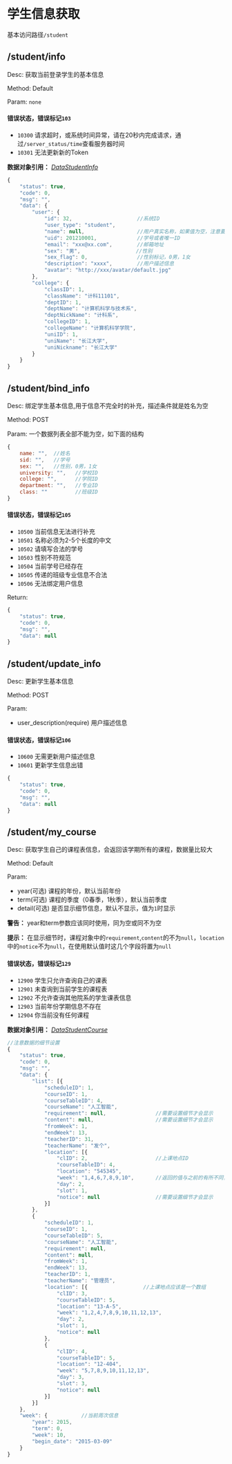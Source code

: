 # 学生信息获取
基本访问路径`/student`

## /student/info
Desc: 获取当前登录学生的基本信息

Method: Default

Param: `none`

#### 错误状态，错误标记`103`
* `10300` 请求超时，或系统时间异常，请在20秒内完成请求，通过`/server_status/time`查看服务器时间
* `10301` 无法更新新的Token




**数据对象引用：** [*DataStudentInfo*](../javadoc/index.html?com/katoa/gocourse/model/data/DataStudentInfo.html)

```js
{
    "status": true,
    "code": 0,
    "msg": "",
    "data": {
        "user": {
            "id": 32,                     //系统ID
            "user_type": "student",
            "name": null,                 //用户真实名称，如果值为空，注意要求绑定信息
            "uid": 201210001,             //学号或者唯一ID
            "email": "xxx@xx.com",        //邮箱地址
            "sex": "男",                  //性别
            "sex_flag": 0,                //性别标记，0男，1女
            "description": "xxxx",        //用户描述信息
            "avatar": "http://xxx/avatar/default.jpg"
        },
        "college": {
            "classID": 1,
            "className": "计科11101",
            "deptID": 1,
            "deptName": "计算机科学与技术系",
            "deptNickName": "计科系",
            "collegeID": 1,
            "collegeName": "计算机科学学院",
            "uniID": 1,
            "uniName": "长江大学",
            "uniNickname": "长江大学"
        }
    }
}
```

## /student/bind_info
Desc: 绑定学生基本信息,用于信息不完全时的补充，描述条件就是姓名为空

Method: POST

Param: 一个数据列表全部不能为空，如下面的结构
```js
{
    name: "",  //姓名
    sid: "",   //学号
    sex: "",   //性别，0男，1女
    university: "",   //学校ID
    college: "",      //学院ID
    department: "",   //专业ID
    class: ""         //班级ID
}
```

#### 错误状态，错误标记`105`
* `10500` 当前信息无法进行补充
* `10501` 名称必须为2-5个长度的中文
* `10502` 请填写合法的学号
* `10503` 性别不符规范
* `10504` 当前学号已经存在
* `10505` 传递的班级专业信息不合法
* `10506` 无法绑定用户信息



Return:
```js
{
    "status": true,
    "code": 0,
    "msg": "",
    "data": null
}
```

## /student/update_info
Desc: 更新学生基本信息

Method: POST

Param:
* user_description(require) 用户描述信息

#### 错误状态，错误标记`106`
* `10600` 无需更新用户描述信息
* `10601` 更新学生信息出错



```js
{
    "status": true,
    "code": 0,
    "msg": "",
    "data": null
}
```

## /student/my_course
Desc: 获取学生自己的课程表信息，会返回该学期所有的课程，数据量比较大

Method: Default

Param: 
* year(可选) 课程的年份，默认当前年份
* term(可选) 课程的季度（0春季，1秋季），默认当前季度
* detail(可选) 是否显示细节信息，默认不显示，值为`1`时显示

**警告：** year和term参数应该同时使用，同为空或同不为空

**提示：** 在显示细节时，课程对象中的`requirement`,`content`的不为`null`，`location`中的`notice`不为`null`，在使用默认值时这几个字段将置为`null`

#### 错误状态，错误标记`129`
* `12900` 学生只允许查询自己的课表
* `12901` 未查询到当前学生的课程表
* `12902` 不允许查询其他院系的学生课表信息
* `12903` 当前年份学期信息不存在
* `12904` 你当前没有任何课程




**数据对象引用：** [*DataStudentCourse*](../javadoc/index.html?com/katoa/gocourse/model/data/DataStudentCourse.html)

```js
//注意数据的细节设置
{
	"status": true,
	"code": 0,
	"msg": "",
	"data": {
		"list": [{
			"scheduleID": 1,
			"courseID": 1,
			"courseTableID": 4,
			"courseName": "人工智能",
			"requirement": null,				//需要设置细节才会显示
			"content": null,					//需要设置细节才会显示
			"fromWeek": 1,
			"endWeek": 13,
			"teacherID": 31,
			"teacherName": "发个",
			"location": [{
				"clID": 2,						//上课地点ID
				"courseTableID": 4,
				"location": "545345",
				"week": "1,4,6,7,8,9,10",		//返回的值与之前的有所不同，这里使用`,`逗号连接所有星期为一个字符串，不会使用`1-8`值类的连接形式
				"day": 2,
				"slot": 1,
				"notice": null					//需要设置细节才会显示
			}]
		},
		{
			"scheduleID": 1,
			"courseID": 1,
			"courseTableID": 5,
			"courseName": "人工智能",
			"requirement": null,
			"content": null,
			"fromWeek": 1,
			"endWeek": 13,
			"teacherID": 1,
			"teacherName": "管理员",
			"location": [{					//上课地点应该是一个数组
				"clID": 3,
				"courseTableID": 5,
				"location": "13-A-5",
				"week": "1,2,4,7,8,9,10,11,12,13",
				"day": 2,
				"slot": 1,
				"notice": null
			},
			{
				"clID": 4,
				"courseTableID": 5,
				"location": "12-404",
				"week": "5,7,8,9,10,11,12,13",
				"day": 3,
				"slot": 3,
				"notice": null
			}]
		}]
	},
	"week": {			//当前周次信息
		"year": 2015,
		"term": 0,
		"week": 10,
		"begin_date": "2015-03-09"
	}
}
```

